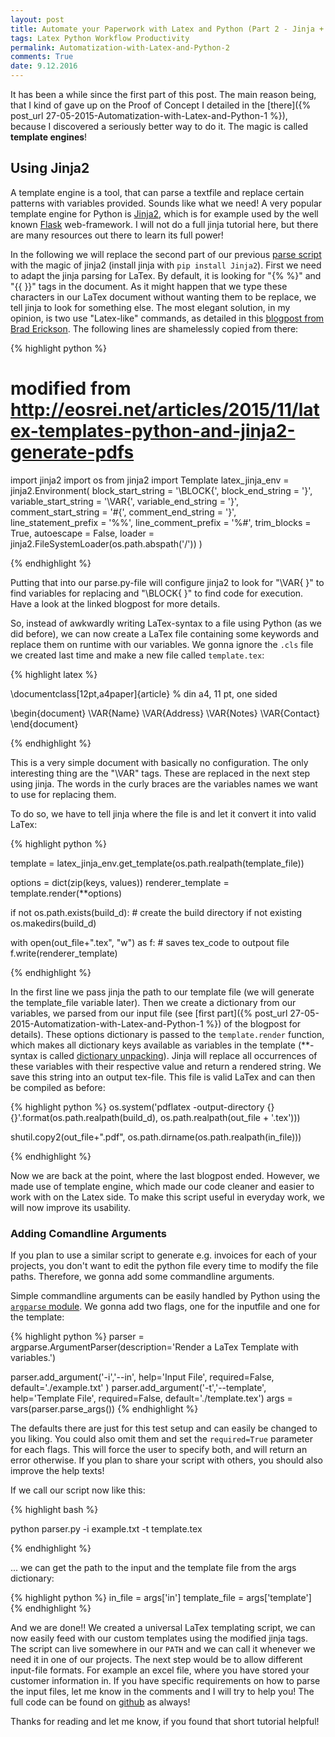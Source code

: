 ```yaml
---
layout: post
title: Automate your Paperwork with Latex and Python (Part 2 - Jinja + Argparse)
tags: Latex Python Workflow Productivity
permalink: Automatization-with-Latex-and-Python-2
comments: True
date: 9.12.2016
---
```


It has been a while since the first part of this post. The main reason being, that I kind of gave up on the Proof of Concept I detailed in the [there]({% post_url 27-05-2015-Automatization-with-Latex-and-Python-1 %}), because I discovered a seriously better way to do it. The magic is called **template engines**!


## Using Jinja2

A template engine is a tool, that can parse a textfile and replace certain patterns with variables provided. Sounds like what we need!
A very popular template engine for Python is [Jinja2](http://jinja.pocoo.org/docs/dev/), which is for example used by the well known [Flask](http://flask.pocoo.org/) web-framework. I will not do a full jinja tutorial here, but there are many resources out there to learn its full power!

In the following we will replace the second part of our previous [parse script](https://github.com/AKuederle/Py-Tex-automation-example/blob/POC/parser.py) with the magic of jinja2 (install jinja with ```pip install Jinja2```). First we need to adapt the jinja parsing for LaTex. By default, it is looking for "\{\% \%\}" and "\{\{ \}\}" tags in the document. As it might happen that we type these characters in our LaTex document without wanting them to be replace, we tell jinja to look for something else. The most elegant solution, in my opinion, is two use "Latex-like" commands, as detailed in this [blogpost from Brad Erickson](http://eosrei.net/articles/2015/11/latex-templates-python-and-jinja2-generate-pdfs). The following lines are shamelessly copied from there:

{% highlight python %}

# modified from http://eosrei.net/articles/2015/11/latex-templates-python-and-jinja2-generate-pdfs
import jinja2
import os
from jinja2 import Template
latex_jinja_env = jinja2.Environment(
	block_start_string = '\BLOCK{',
	block_end_string = '}',
	variable_start_string = '\VAR{',
	variable_end_string = '}',
	comment_start_string = '\#{',
	comment_end_string = '}',
	line_statement_prefix = '%%',
	line_comment_prefix = '%#',
	trim_blocks = True,
	autoescape = False,
	loader = jinja2.FileSystemLoader(os.path.abspath('/'))
)

{% endhighlight %}

Putting that into our parse.py-file will configure jinja2 to look for "\\VAR{ }" to find variables for replacing and "\\BLOCK{ }" to find code for execution. Have a look at the linked blogpost for more details.

So, instead of awkwardly writing LaTex-syntax to a file using Python (as we did before), we can now create a LaTex file containing some keywords and replace them on runtime with our variables. We gonna ignore the ```.cls``` file we created last time and make a new file called ```template.tex```:

{% highlight latex %}

\documentclass[12pt,a4paper]{article} % din a4, 11 pt, one sided

\begin{document}
\VAR{Name}
\VAR{Address}
\VAR{Notes}
\VAR{Contact}
\end{document}

{% endhighlight %}

This is a very simple document with basically no configuration. The only interesting thing are the "\\VAR" tags. These are replaced in the next step using jinja. The words in the curly braces are the variables names we want to use for replacing them.

To do so, we have to tell jinja where the file is and let it convert it into valid LaTex:

{% highlight python %}

template = latex_jinja_env.get_template(os.path.realpath(template_file))

options = dict(zip(keys, values))
renderer_template = template.render(**options)

if not os.path.exists(build_d):  # create the build directory if not existing
    os.makedirs(build_d)

with open(out_file+".tex", "w") as f:  # saves tex_code to outpout file
    f.write(renderer_template)

{% endhighlight %}

In the first line we pass jinja the path to our template file (we will generate the template_file variable later). Then we create a dictionary from our variables, we parsed from our input file (see [first part]({% post_url 27-05-2015-Automatization-with-Latex-and-Python-1 %}) of the blogpost for details). These options dictionary is passed to the ```template.render``` function, which makes all dictionary keys available as variables in the template (\*\*-syntax is called [dictionary unpacking](http://python-reference.readthedocs.io/en/latest/docs/operators/dict_unpack.html)). Jinja will replace all occurrences of these variables with their respective value and return a rendered string. We save this string into an output tex-file. This file is valid LaTex and can then be compiled as before:

{% highlight python %}
os.system('pdflatex -output-directory {} {}'.format(os.path.realpath(build_d), os.path.realpath(out_file + '.tex')))

shutil.copy2(out_file+".pdf", os.path.dirname(os.path.realpath(in_file)))

{% endhighlight %}

Now we are back at the point, where the last blogpost ended. However, we made use of template engine, which made our code cleaner and easier to work with on the Latex side. To make this script useful in everyday work, we will now improve its usability.


### Adding Comandline Arguments

If you plan to use a similar script to generate e.g. invoices for each of your projects, you don't want to edit the python file every time to modify the file paths. Therefore, we gonna add some commandline arguments.

Simple commandline arguments can be easily handled by Python using the [```argparse``` module](https://docs.python.org/3/library/argparse.html). We gonna add two flags, one for the inputfile and one for the template:

{% highlight python %}
parser = argparse.ArgumentParser(description='Render a LaTex Template with variables.')

parser.add_argument('-i','--in', help='Input File', required=False, default='./example.txt' )
parser.add_argument('-t','--template', help='Template File', required=False, default='./template.tex')
args = vars(parser.parse_args())
{% endhighlight %}

The defaults there are just for this test setup and can easily be changed to you liking. You could also omit them and set the ```required=True``` parameter for each flags. This will force the user to specify both, and will return an error otherwise. If you plan to share your script with others, you should also improve the help texts!

If we call our script now like this:

{% highlight bash %}

python parser.py -i example.txt -t template.tex

{% endhighlight %}

... we can get the path to the input and the template file from the args dictionary:

{% highlight python %}
in_file = args['in']
template_file = args['template']
{% endhighlight %}

And we are done!! We created a universal LaTex templating script, we can now easily feed with our custom templates using the modified jinja tags. The script can live somewhere in our ```PATH``` and we can call it whenever we need it in one of our projects. The next step would be to allow different input-file formats. For example an excel file, where you have stored your customer information in. If you have specific requirements on how to parse the input files, let me know in the comments and I will try to help you! The full code can be found on [github](https://github.com/AKuederle/Py-Tex-automation-example/tree/p2) as always! 

Thanks for reading and let me know, if you found that short tutorial helpful!
